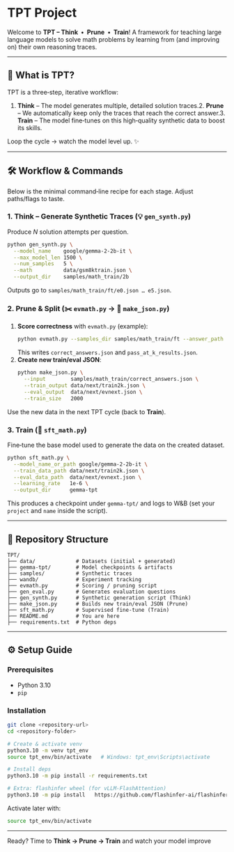 # TPT Project

Welcome to **TPT – Think • Prune • Train**! A framework for teaching large language models to solve math problems by learning from (and improving on) their own reasoning traces.

---

## 🚀 What is TPT?

TPT is a three‑step, iterative workflow:

1. **Think** – The model generates multiple, detailed solution traces.2. **Prune** – We automatically keep only the traces that reach the correct answer.3. **Train** – The model fine‑tunes on this high‑quality synthetic data to boost its skills.

Loop the cycle → watch the model level up. ✨

---

## 🛠️ Workflow & Commands

Below is the minimal command‑line recipe for each stage. Adjust paths/flags to taste.

### 1. Think – Generate Synthetic Traces (💡 `gen_synth.py`)

Produce *N* solution attempts per question.

```bash
python gen_synth.py \
  --model_name    google/gemma-2-2b-it \
  --max_model_len 1500 \
  --num_samples   5 \
  --math          data/gsm8ktrain.json \
  --output_dir    samples/math_train/2b
```

Outputs go to `samples/math_train/ft/e0.json … e5.json`.

### 2. Prune & Split (✂️ `evmath.py` → 📄 `make_json.py`)

1. **Score correctness** with `evmath.py` (example):
   ```bash
   python evmath.py --samples_dir samples/math_train/ft --answer_path data gsm8ktrain --num_samples 5
   ```
   This writes `correct_answers.json` and `pass_at_k_results.json`.
2. **Create new train/eval JSON**:
   ```bash
   python make_json.py \
     --input        samples/math_train/correct_answers.json \
     --train_output data/next/train2k.json \
     --eval_output  data/next/evnext.json \
     --train_size   2000
   ```

Use the new data in the next TPT cycle (back to **Train**).

### 3. Train (🚂 `sft_math.py`)

Fine‑tune the base model used to generate the data on the created dataset.

```bash
python sft_math.py \
  --model_name_or_path google/gemma-2-2b-it \
  --train_data_path data/next/train2k.json \
  --eval_data_path  data/next/evnext.json \
  --learning_rate   1e-6 \
  --output_dir      gemma-tpt
```

This produces a checkpoint under `gemma-tpt/` and logs to W&B (set your `project` and `name` inside the script).

---

## 📂 Repository Structure

```
TPT/
├── data/             # Datasets (initial + generated)
├── gemma-tpt/        # Model checkpoints & artifacts
├── samples/          # Synthetic traces
├── wandb/            # Experiment tracking
├── evmath.py         # Scoring / pruning script
├── gen_eval.py       # Generates evaluation questions
├── gen_synth.py      # Synthetic generation script (Think)
├── make_json.py      # Builds new train/eval JSON (Prune)
├── sft_math.py       # Supervised fine‑tune (Train)
├── README.md         # You are here
├── requirements.txt  # Python deps
```

---

## ⚙️ Setup Guide

### Prerequisites

- Python 3.10
- `pip`

### Installation

```bash
git clone <repository-url>
cd <repository-folder>

# Create & activate venv
python3.10 -m venv tpt_env
source tpt_env/bin/activate   # Windows: tpt_env\Scripts\activate

# Install deps
python3.10 -m pip install -r requirements.txt

# Extra: flashinfer wheel (for vLLM‑FlashAttention)
python3.10 -m pip install   https://github.com/flashinfer-ai/flashinfer/releases/download/v0.1.2/flashinfer-0.1.2+cu121torch2.3-cp310-cp310-linux_x86_64.whl
```

Activate later with:

```bash
source tpt_env/bin/activate   
```

---

Ready? Time to **Think → Prune → Train** and watch your model improve 
